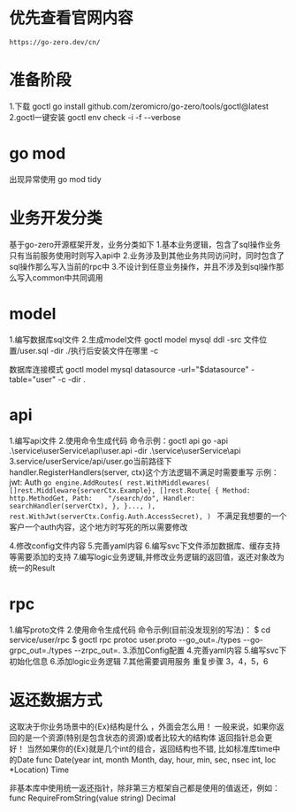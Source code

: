# 优先查看官网内容
    https://go-zero.dev/cn/
# 准备阶段
1.下载 goctl
    go install github.com/zeromicro/go-zero/tools/goctl@latest
2.goctl一键安装
    goctl env check -i -f --verbose

# go mod 
出现异常使用  go mod tidy

# 业务开发分类
基于go-zero开源框架开发，业务分类如下
1.基本业务逻辑，包含了sql操作业务只有当前服务使用时则写入api中
2.业务涉及到其他业务共同访问时，同时包含了sql操作那么写入当前的rpc中
3.不设计到任意业务操作，并且不涉及到sql操作那么写入common中共同调用

# model
1.编写数据库sql文件
2.生成model文件
goctl model mysql ddl -src 文件位置/user.sql -dir ./执行后安装文件在哪里 -c

数据库连接模式
goctl model mysql datasource -url="$datasource" -table="user" -c -dir .

# api
1.编写api文件
2.使用命令生成代码
    命令示例：goctl api go -api .\service\userService\api\user.api -dir .\service\userService\api\
3.service/userService/api/user.go当前路径下handler.RegisterHandlers(server, ctx)这个方法逻辑不满足时需要重写
    示例：jwt: Auth
    ```go
        engine.AddRoutes(
            rest.WithMiddlewares(
                []rest.Middleware{serverCtx.Example},
                    []rest.Route{
                    {
                        Method:  http.MethodGet,
                        Path:    "/search/do",
                        Handler: searchHandler(serverCtx),
                    },
                }...,
            ),
            rest.WithJwt(serverCtx.Config.Auth.AccessSecret),
        )
    ```
不满足我想要的一个客户一个auth内容，这个地方时写死的所以需要修改

4.修改config文件内容
5.完善yaml内容
6.编写svc下文件添加数据库、缓存支持等需要添加的支持
7.编写logic业务逻辑,并修改业务逻辑的返回值，返还对象改为统一的Result


# rpc
1.编写proto文件
2.使用命令生成代码
    命令示例(目前没发现别的写法)：
    $ cd service/user/rpc
    $ goctl rpc protoc user.proto --go_out=./types --go-grpc_out=./types --zrpc_out=.
3.添加Config配置
4.完善yaml内容
5.编写svc下初始化信息
6.添加logic业务逻辑
7.其他需要调用服务 重复步骤 3，4，5，6

# 返还数据方式
这取决于你业务场景中的{Ex}结构是什么 ，外面会怎么用！
一般来说，如果你返回的是一个资源(特别是包含状态的资源)或者比较大的结构体 返回指针总会更好！
当然如果你的{Ex}就是几个int的组合，返回结构也不错, 比如标准库time中的Date
func Date(year int, month Month, day, hour, min, sec, nsec int, loc *Location) Time

非基本库中使用统一返还指针，除非第三方框架自己都是使用的值返还，例如：
func RequireFromString(value string) Decimal

